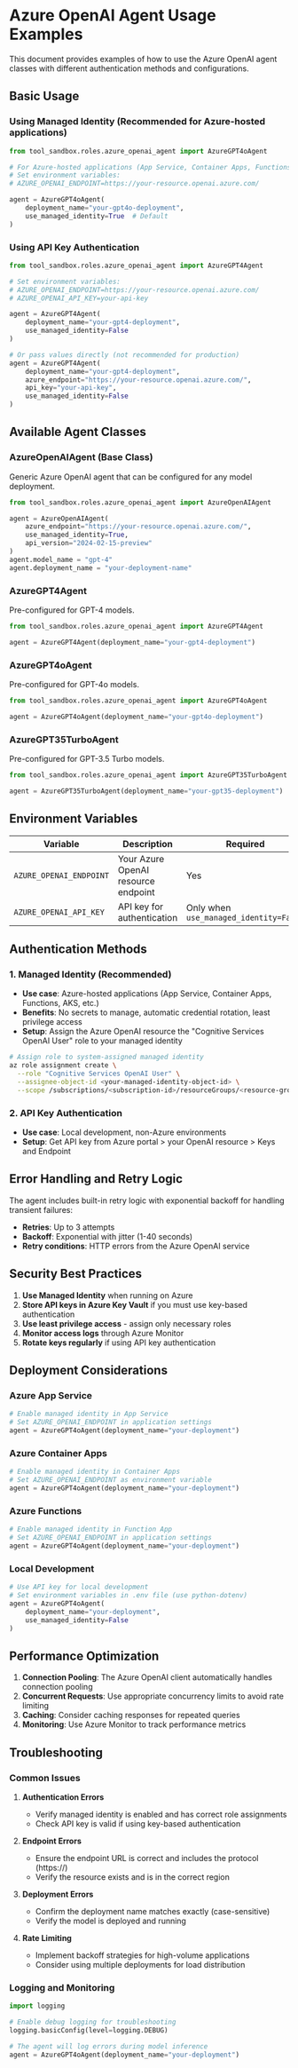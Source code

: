 # Azure OpenAI Agent Usage Examples

This document provides examples of how to use the Azure OpenAI agent classes with different authentication methods and configurations.

## Basic Usage

### Using Managed Identity (Recommended for Azure-hosted applications)

```python
from tool_sandbox.roles.azure_openai_agent import AzureGPT4oAgent

# For Azure-hosted applications (App Service, Container Apps, Functions, etc.)
# Set environment variables:
# AZURE_OPENAI_ENDPOINT=https://your-resource.openai.azure.com/

agent = AzureGPT4oAgent(
    deployment_name="your-gpt4o-deployment",
    use_managed_identity=True  # Default
)
```

### Using API Key Authentication

```python
from tool_sandbox.roles.azure_openai_agent import AzureGPT4Agent

# Set environment variables:
# AZURE_OPENAI_ENDPOINT=https://your-resource.openai.azure.com/
# AZURE_OPENAI_API_KEY=your-api-key

agent = AzureGPT4Agent(
    deployment_name="your-gpt4-deployment",
    use_managed_identity=False
)

# Or pass values directly (not recommended for production)
agent = AzureGPT4Agent(
    deployment_name="your-gpt4-deployment",
    azure_endpoint="https://your-resource.openai.azure.com/",
    api_key="your-api-key",
    use_managed_identity=False
)
```

## Available Agent Classes

### AzureOpenAIAgent (Base Class)
Generic Azure OpenAI agent that can be configured for any model deployment.

```python
from tool_sandbox.roles.azure_openai_agent import AzureOpenAIAgent

agent = AzureOpenAIAgent(
    azure_endpoint="https://your-resource.openai.azure.com/",
    use_managed_identity=True,
    api_version="2024-02-15-preview"
)
agent.model_name = "gpt-4"
agent.deployment_name = "your-deployment-name"
```

### AzureGPT4Agent
Pre-configured for GPT-4 models.

```python
from tool_sandbox.roles.azure_openai_agent import AzureGPT4Agent

agent = AzureGPT4Agent(deployment_name="your-gpt4-deployment")
```

### AzureGPT4oAgent
Pre-configured for GPT-4o models.

```python
from tool_sandbox.roles.azure_openai_agent import AzureGPT4oAgent

agent = AzureGPT4oAgent(deployment_name="your-gpt4o-deployment")
```

### AzureGPT35TurboAgent
Pre-configured for GPT-3.5 Turbo models.

```python
from tool_sandbox.roles.azure_openai_agent import AzureGPT35TurboAgent

agent = AzureGPT35TurboAgent(deployment_name="your-gpt35-deployment")
```

## Environment Variables

| Variable | Description | Required |
|----------|-------------|----------|
| `AZURE_OPENAI_ENDPOINT` | Your Azure OpenAI resource endpoint | Yes |
| `AZURE_OPENAI_API_KEY` | API key for authentication | Only when `use_managed_identity=False` |

## Authentication Methods

### 1. Managed Identity (Recommended)
- **Use case**: Azure-hosted applications (App Service, Container Apps, Functions, AKS, etc.)
- **Benefits**: No secrets to manage, automatic credential rotation, least privilege access
- **Setup**: Assign the Azure OpenAI resource the "Cognitive Services OpenAI User" role to your managed identity

```bash
# Assign role to system-assigned managed identity
az role assignment create \
  --role "Cognitive Services OpenAI User" \
  --assignee-object-id <your-managed-identity-object-id> \
  --scope /subscriptions/<subscription-id>/resourceGroups/<resource-group>/providers/Microsoft.CognitiveServices/accounts/<openai-resource-name>
```

### 2. API Key Authentication
- **Use case**: Local development, non-Azure environments
- **Setup**: Get API key from Azure portal > your OpenAI resource > Keys and Endpoint

## Error Handling and Retry Logic

The agent includes built-in retry logic with exponential backoff for handling transient failures:

- **Retries**: Up to 3 attempts
- **Backoff**: Exponential with jitter (1-40 seconds)
- **Retry conditions**: HTTP errors from the Azure OpenAI service

## Security Best Practices

1. **Use Managed Identity** when running on Azure
2. **Store API keys in Azure Key Vault** if you must use key-based authentication
3. **Use least privilege access** - assign only necessary roles
4. **Monitor access logs** through Azure Monitor
5. **Rotate keys regularly** if using API key authentication

## Deployment Considerations

### Azure App Service
```python
# Enable managed identity in App Service
# Set AZURE_OPENAI_ENDPOINT in application settings
agent = AzureGPT4oAgent(deployment_name="your-deployment")
```

### Azure Container Apps
```python
# Enable managed identity in Container Apps
# Set AZURE_OPENAI_ENDPOINT as environment variable
agent = AzureGPT4oAgent(deployment_name="your-deployment")
```

### Azure Functions
```python
# Enable managed identity in Function App
# Set AZURE_OPENAI_ENDPOINT in application settings
agent = AzureGPT4oAgent(deployment_name="your-deployment")
```

### Local Development
```python
# Use API key for local development
# Set environment variables in .env file (use python-dotenv)
agent = AzureGPT4oAgent(
    deployment_name="your-deployment",
    use_managed_identity=False
)
```

## Performance Optimization

1. **Connection Pooling**: The Azure OpenAI client automatically handles connection pooling
2. **Concurrent Requests**: Use appropriate concurrency limits to avoid rate limiting
3. **Caching**: Consider caching responses for repeated queries
4. **Monitoring**: Use Azure Monitor to track performance metrics

## Troubleshooting

### Common Issues

1. **Authentication Errors**
   - Verify managed identity is enabled and has correct role assignments
   - Check API key is valid if using key-based authentication

2. **Endpoint Errors**
   - Ensure the endpoint URL is correct and includes the protocol (https://)
   - Verify the resource exists and is in the correct region

3. **Deployment Errors**
   - Confirm the deployment name matches exactly (case-sensitive)
   - Verify the model is deployed and running

4. **Rate Limiting**
   - Implement backoff strategies for high-volume applications
   - Consider using multiple deployments for load distribution

### Logging and Monitoring

```python
import logging

# Enable debug logging for troubleshooting
logging.basicConfig(level=logging.DEBUG)

# The agent will log errors during model inference
agent = AzureGPT4oAgent(deployment_name="your-deployment")
```
